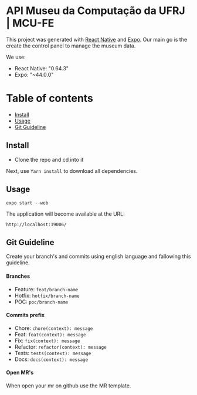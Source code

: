 # API Museu da Computação da UFRJ  | MCU-FE

This project was generated with [React Native](https://reactnative.dev) and [Expo](https://expo.dev). Our main go is the create the control panel to manage the museum data.


We use:
 - React Native: "0.64.3"
 - Expo: "~44.0.0" 

Table of contents
=================

  * [Install](#install)
  * [Usage](#usage)
  * [Git Guideline](#git-guideline)

## Install

+ Clone the repo and cd into it

Next, use `Yarn install` to download all dependencies.
## Usage

```
expo start --web
```

The application will become available at the URL:

```
http://localhost:19006/
```

## Git Guideline
Create your branch's and commits using english language and fallowing this guideline.

#### Branches
- Feature:  `feat/branch-name`
- Hotfix: `hotfix/branch-name`
- POC: `poc/branch-name`

#### Commits prefix
- Chore: `chore(context): message`
- Feat: `feat(context): message`
- Fix: `fix(context): message`
- Refactor: `refactor(context): message`
- Tests: `tests(context): message`
- Docs: `docs(context): message`

#### Open MR's

When open your mr on github use the MR template.